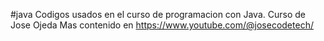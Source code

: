 #java
Codigos usados en el curso de programacion con Java.
Curso de Jose Ojeda
Mas contenido en https://www.youtube.com/@josecodetech/
